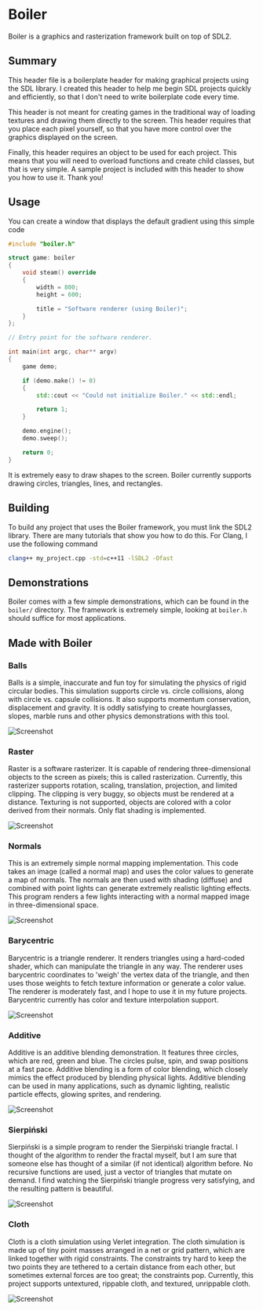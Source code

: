 # Boiler

Boiler is a graphics and rasterization framework built on top of SDL2.

## Summary

This header file is a boilerplate header for making graphical projects using the SDL library. I created this header to help me begin SDL projects quickly and efficiently, so that I don't need to write boilerplate code every time.

This header is not meant for creating games in the traditional way of loading textures and drawing them directly to the screen. This header requires that you place each pixel yourself, so that you have more control over the graphics displayed on the screen.

Finally, this header requires an object to be used for each project. This means that you will need to overload functions and create child classes, but that is very simple. A sample project is included with this header to show you how to use it. Thank you!

## Usage

You can create a window that displays the default gradient using this simple code

```cpp
#include "boiler.h"

struct game: boiler
{	
	void steam() override
	{
		width = 800;
		height = 600;

		title = "Software renderer (using Boiler)";
	}
};

// Entry point for the software renderer.

int main(int argc, char** argv)
{
	game demo;

	if (demo.make() != 0)
	{
		std::cout << "Could not initialize Boiler." << std::endl;

		return 1;
	}

	demo.engine();
	demo.sweep();

	return 0;
}
```

It is extremely easy to draw shapes to the screen. Boiler currently supports drawing circles, triangles, lines, and rectangles.

## Building

To build any project that uses the Boiler framework, you must link the SDL2 library. There are many tutorials that show you how to do this. For Clang, I use the following command

```bash
clang++ my_project.cpp -std=c++11 -lSDL2 -Ofast
```

## Demonstrations

Boiler comes with a few simple demonstrations, which can be found in the `boiler/` directory. The framework is extremely simple, looking at `boiler.h` should suffice for most applications.

## Made with Boiler

### Balls

Balls is a simple, inaccurate and fun toy for simulating the physics of rigid circular bodies. This simulation supports circle vs. circle collisions, along with circle vs. capsule collisions. It also supports momentum conservation, displacement and gravity. It is oddly satisfying to create hourglasses, slopes, marble runs and other physics demonstrations with this tool.

![Screenshot](https://github.com/CobaltXII/boiler/blob/master/img/s_balls_2.png "Balls on slopes")

### Raster

Raster is a software rasterizer. It is capable of rendering three-dimensional objects to the screen as pixels; this is called rasterization. Currently, this rasterizer supports rotation, scaling, translation, projection, and limited clipping. The clipping is very buggy, so objects must be rendered at a distance. Texturing is not supported, objects are colored with a color derived from their normals. Only flat shading is implemented.

![Screenshot](https://github.com/CobaltXII/boiler/blob/master/img/s_raster_4.png "Stanford bunny")

### Normals

This is an extremely simple normal mapping implementation. This code takes an image (called a normal map) and uses the color values to generate a map of normals. The normals are then used with shading (diffuse) and combined with point lights can generate extremely realistic lighting effects. This program renders a few lights interacting with a normal mapped image in three-dimensional space.

![Screenshot](https://github.com/CobaltXII/boiler/blob/master/img/s_normals_3.png "Schizophrenic normal mapped coin")

### Barycentric

Barycentric is a triangle renderer. It renders triangles using a hard-coded shader, which can manipulate the triangle in any way. The renderer uses barycentric coordinates to 'weigh' the vertex data of the triangle, and then uses those weights to fetch texture information or generate a color value. The renderer is moderately fast, and I hope to use it in my future projects. Barycentric currently has color and texture interpolation support.

![Screenshot](https://github.com/CobaltXII/boiler/blob/master/img/s_barycentric_1.png "Colorful triangle")

### Additive

Additive is an additive blending demonstration. It features three circles, which are red, green and blue. The circles pulse, spin, and swap positions at a fast pace. Additive blending is a form of color blending, which closely mimics the effect produced by blending physical lights. Additive blending can be used in many applications, such as dynamic lighting, realistic particle effects, glowing sprites, and rendering.

![Screenshot](https://github.com/CobaltXII/boiler/blob/master/img/s_additive_1.png "Additive blending")

### Sierpiński

Sierpiński is a simple program to render the Sierpiński triangle fractal. I thought of the algorithm to render the fractal myself, but I am sure that someone else has thought of a similar (if not identical) algorithm before. No recursive functions are used, just a vector of triangles that mutate on demand. I find watching the Sierpiński triangle progress very satisfying, and the resulting pattern is beautiful.

![Screenshot](https://github.com/CobaltXII/boiler/blob/master/img/s_sierpinski_1.png "Recursive triforce (Twister#6074)")

### Cloth

Cloth is a cloth simulation using Verlet integration. The cloth simulation is made up of tiny point masses arranged in a net or grid pattern, which are linked together with rigid constraints. The constraints try hard to keep the two points they are tethered to a certain distance from each other, but sometimes external forces are too great; the constraints pop. Currently, this project supports untextured, rippable cloth, and textured, unrippable cloth.

![Screenshot](https://github.com/CobaltXII/boiler/blob/master/img/s_cloth_2.png "Canadian flag")
